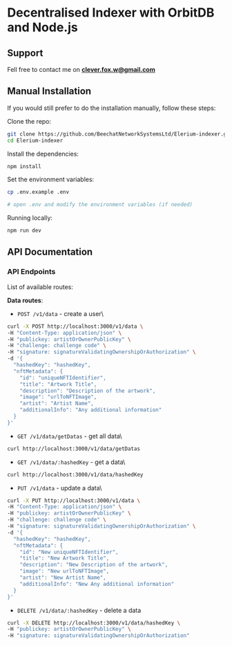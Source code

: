 # Decentralised Indexer with OrbitDB and Node.js

## Support

Fell free to contact me on **clever.fox.w@gmail.com**

## Manual Installation

If you would still prefer to do the installation manually, follow these steps:

Clone the repo:

```bash
git clone https://github.com/BeechatNetworkSystemsLtd/Elerium-indexer.git
cd Elerium-indexer
```

Install the dependencies:

```bash
npm install
```

Set the environment variables:

```bash
cp .env.example .env

# open .env and modify the environment variables (if needed)
```

Running locally:

```bash
npm run dev
```

## API Documentation

### API Endpoints

List of available routes:

**Data routes**:

- `POST /v1/data` - create a user\

```bash
curl -X POST http://localhost:3000/v1/data \
-H "Content-Type: application/json" \
-H "publickey: artistOrOwnerPublicKey" \
-H "challenge: challenge code" \
-H "signature: signatureValidatingOwnershipOrAuthorization" \
-d '{
  "hashedKey": "hashedKey",
  "nftMetadata": {
    "id": "uniqueNFTIdentifier",
    "title": "Artwork Title",
    "description": "Description of the artwork",
    "image": "urlToNFTImage",
    "artist": "Artist Name",
    "additionalInfo": "Any additional information"
  }
}'
```

- `GET /v1/data/getDatas` - get all data\

```bash
curl http://localhost:3000/v1/data/getDatas
```

- `GET /v1/data/:hashedKey` - get a data\

```bash
curl http://localhost:3000/v1/data/hashedKey
```

- `PUT /v1/data` - update a data\

```bash
curl -X PUT http://localhost:3000/v1/data \
-H "Content-Type: application/json" \
-H "publickey: artistOrOwnerPublicKey" \
-H "challenge: challenge code" \
-H "signature: signatureValidatingOwnershipOrAuthorization" \
-d '{
  "hashedKey": "hashedKey",
  "nftMetadata": {
    "id": "New uniqueNFTIdentifier",
    "title": "New Artwork Title",
    "description": "New Description of the artwork",
    "image": "New urlToNFTImage",
    "artist": "New Artist Name",
    "additionalInfo": "New Any additional information"
  }
}'
```

- `DELETE /v1/data/:hashedKey` - delete a data

```bash
curl -X DELETE http://localhost:3000/v1/data/hashedKey \
-H "publickey: artistOrOwnerPublicKey" \
-H "signature: signatureValidatingOwnershipOrAuthorization"
```
